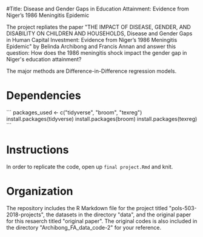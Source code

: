 
#Title: Disease and Gender Gaps in Education Attainment: Evidence from Niger’s 1986 Meningitis Epidemic

The project repliates the paper "THE IMPACT OF DISEASE, GENDER, AND DISABILITY ON CHILDREN AND HOUSEHOLDS, Disease and Gender Gaps in Human Capital Investment: Evidence from Niger’s 1986 Meningitis Epidemic" by Belinda Archibong and Francis Annan and answer this question: How does the 1986 meningitis shock impact the gender gap in Niger's education attainment?

The major methods are Difference-in-Difference regression models. 

# Dependencies
\`\`\`
packages_used <- c("tidyverse", "broom", "texreg")
install.packages(tidyverse)
install.packages(broom)
install.packages(texreg)
\`\`\`

# Instructions
In order to replicate the code, open up `final project.Rmd` and knit.

# Organization
The repository includes the R Markdown file for the project titled "pols-503-2018-projects", the datasets in the directory "data", and the original paper for this resaerch titled "original paper".
The original codes is also included in the directory "Archibong_FA_data_code-2" for your reference. 

